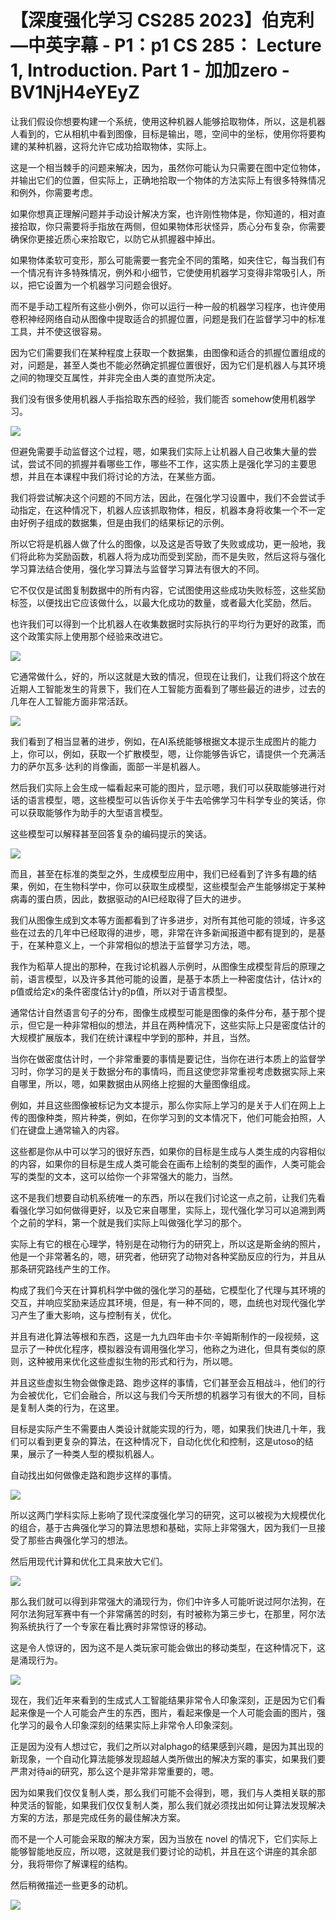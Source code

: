 # 【深度强化学习 CS285 2023】伯克利—中英字幕 - P1：p1 CS 285： Lecture 1, Introduction. Part 1 - 加加zero - BV1NjH4eYEyZ

让我们假设你想要构建一个系统，使用这种机器人能够拾取物体，所以，这是机器人看到的，它从相机中看到图像，目标是输出，嗯，空间中的坐标，使用你将要构建的某种机器，这将允许它成功拾取物体，实际上。

这是一个相当棘手的问题来解决，因为，虽然你可能认为只需要在图中定位物体，并输出它们的位置，但实际上，正确地拾取一个物体的方法实际上有很多特殊情况和例外，你需要考虑。

如果你想真正理解问题并手动设计解决方案，也许刚性物体是，你知道的，相对直接拾取，你只需要将手指放在两侧，但如果物体形状怪异，质心分布复杂，你需要确保你更接近质心来拾取它，以防它从抓握器中掉出。

如果物体柔软可变形，那么可能需要一套完全不同的策略，如夹住它，每当我们有一个情况有许多特殊情况，例外和小细节，它使使用机器学习变得非常吸引人，所以，把它设置为一个机器学习问题会很好。

而不是手动工程所有这些小例外，你可以运行一种一般的机器学习程序，也许使用卷积神经网络自动从图像中提取适合的抓握位置，问题是我们在监督学习中的标准工具，并不使这很容易。

因为它们需要我们在某种程度上获取一个数据集，由图像和适合的抓握位置组成的对，问题是，甚至人类也不能必然确定抓握位置很好，因为它们是机器人与其环境之间的物理交互属性，并非完全由人类的直觉所决定。

我们没有很多使用机器人手指拾取东西的经验，我们能否 somehow使用机器学习。

![](img/1f14da89567a795824367b697ecbcbe1_1.png)

但避免需要手动监督这个过程，嗯，如果我们实际上让机器人自己收集大量的尝试，尝试不同的抓握并看哪些工作，哪些不工作，这实质上是强化学习的主要思想，并且在本课程中我们将讨论的方法，在某些方面。

我们将尝试解决这个问题的不同方法，因此，在强化学习设置中，我们不会尝试手动指定，在这种情况下，机器人应该抓取物体，相反，机器本身将收集一个不一定由好例子组成的数据集，但是由我们的结果标记的示例。

所以它将是机器人做了什么的图像，以及这是否导致了失败或成功，更一般地，我们将此称为奖励函数，机器人将为成功而受到奖励，而不是失败，然后这将与强化学习算法结合使用，强化学习算法与监督学习算法有很大的不同。

它不仅仅是试图复制数据中的所有内容，它试图使用这些成功失败标签，这些奖励标签，以便找出它应该做什么，以最大化成功的数量，或者最大化奖励，然后。

也许我们可以得到一个比机器人在收集数据时实际执行的平均行为更好的政策，而这个政策实际上使用那个经验来改进它。



![](img/1f14da89567a795824367b697ecbcbe1_3.png)

它通常做什么，好的，所以这就是大致的情况，但现在让我们，让我们将这个放在近期人工智能发生的背景下，我们在人工智能方面看到了哪些最近的进步，过去的几年在人工智能方面非常活跃。



![](img/1f14da89567a795824367b697ecbcbe1_5.png)

我们看到了相当显著的进步，例如，在AI系统能够根据文本提示生成图片的能力上，你可以，例如，获取一个扩散模型，嗯，让你能够告诉它，请提供一个充满活力的萨尔瓦多·达利的肖像画，面部一半是机器人。

然后我们实际上会生成一幅看起来可能的图片，显示嗯，我们可以获取能够进行对话的语言模型，嗯，这些模型可以告诉你关于牛去哈佛学习牛科学专业的笑话，你可以获取能够作为助手的大型语言模型。

这些模型可以解释甚至回答复杂的编码提示的笑话。

![](img/1f14da89567a795824367b697ecbcbe1_7.png)

而且，甚至在标准的类型之外，生成模型应用中，我们已经看到了许多有趣的结果，例如，在生物科学中，你可以获取生成模型，这些模型会产生能够绑定于某种病毒的蛋白质，因此，数据驱动的AI已经取得了巨大的进步。

我们从图像生成到文本等方面都看到了许多进步，对所有其他可能的领域，许多这些在过去的几年中已经取得的进步，嗯，非常在许多新闻报道中都有提到的，是基于，在某种意义上，一个非常相似的想法于监督学习方法，嗯。

我作为稻草人提出的那种，在我讨论机器人示例时，从图像生成模型背后的原理之前，语言模型，以及许多其他可能的设置，是基于本质上一种密度估计，估计x的p值或给定x的条件密度估计y的p值，所以对于语言模型。

通常估计自然语言句子的分布，图像生成模型可能是图像的条件分布，基于那个提示，但它是一种非常相似的想法，并且在两种情况下，这些实际上只是密度估计的大规模扩展版本，我们在统计课程中学到的那种，并且，当然。

当你在做密度估计时，一个非常重要的事情是要记住，当你在进行本质上的监督学习时，你学习的是关于数据分布的事情吗，而且这使您非常重视考虑数据实际上来自哪里，所以，嗯，如果数据由从网络上挖掘的大量图像组成。

例如，并且这些图像被标记为文本提示，那么你实际上学习的是关于人们在网上上传的图像种类，照片种类，例如，在你学习到的文本情况下，他们可能会拍照，人们在键盘上通常输入的内容。

这些都是你从中可以学习的很好东西，如果你的目标是生成与人类生成的内容相似的内容，如果你的目标是生成人类可能会在画布上绘制的类型的画作，人类可能会写的类型的文本，这可以给你一个非常强大的能力，当然。

这不是我们想要自动机系统唯一的东西，所以在我们讨论这一点之前，让我们先看看强化学习如何做得更好，以及它来自哪里，实际上，现代强化学习可以追溯到两个之前的学科，第一个就是我们实际上叫做强化学习的那个。

实际上有它的根在心理学，特别是在动物行为的研究上，所以这是斯金纳的照片，他是一个非常著名的，嗯，研究者，他研究了动物对各种奖励反应的行为，并且从那条研究路线产生的工作。

构成了我们今天在计算机科学中做的强化学习的基础，它模型化了代理与其环境的交互，并响应奖励来适应其环境，但是，有一种不同的，嗯，血统也对现代强化学习产生了重大影响，这与控制有关，优化。

并且有进化算法等根和东西，这是一九九四年由卡尔·辛姆斯制作的一段视频，这显示了一种优化程序，模拟器没有调用强化学习，他称之为进化，但具有类似的原则，这种被用来优化这些虚拟生物的形式和行为，所以嗯。

并且这些虚拟生物会做像走路、跑步这样的事情，它们甚至会互相战斗，他们的行为会被优化，它们会融合，所以这与我们今天所想的机器学习有很大的不同，目标是复制人类的行为，在这里。

目标是实际产生不需要由人类设计就能实现的行为，嗯，如果我们快进几十年，我们可以看到更复杂的算法，在这种情况下，自动化优化和控制，这是utoso的结果，展示了一种类人型的模拟机器人。

自动找出如何做像走路和跑步这样的事情。

![](img/1f14da89567a795824367b697ecbcbe1_9.png)

所以这两门学科实际上影响了现代深度强化学习的研究，这可以被视为大规模优化的组合，基于古典强化学习的算法思想和基础，实际上非常强大，因为我们一旦接受了那些古典强化学习的想法。

然后用现代计算和优化工具来放大它们。

![](img/1f14da89567a795824367b697ecbcbe1_11.png)

那么我们就可以得到非常强大的涌现行为，你们中许多人可能听说过阿尔法狗，在阿尔法狗冠军赛中有一个非常痛苦的时刻，有时被称为第三步七，在那里，阿尔法狗系统执行了一个专家在看比赛时非常惊讶的移动。

这是令人惊讶的，因为这不是人类玩家可能会做出的移动类型，在这种情况下，这是涌现行为。

![](img/1f14da89567a795824367b697ecbcbe1_13.png)

现在，我们近年来看到的生成式人工智能结果非常令人印象深刻，正是因为它们看起来像是一个人可能会产生的东西，图片，看起来像是一个人可能会画的图片，强化学习的最令人印象深刻的结果实际上非常令人印象深刻。

正是因为没有人想过它，我们之所以对alphago的结果感到兴趣，是因为其出现的新现象，一个自动化算法能够发现超越人类所做出的解决方案的事实，如果我们要严肃对待ai的研究，那么这个是非常非常重要的，嗯。

因为如果我们仅仅复制人类，那么我们可能不会得到，嗯，我们与人类相关联的那种灵活的智能，如果我们仅仅复制人类，那么我们就必须找出如何让算法发现解决方案的方法，那是完成任务的最佳解决方案。

而不是一个人可能会采取的解决方案，因为当放在 novel 的情况下，它们实际上能够智能地反应，所以嗯，这就是我们要讨论的动机，并且在这个讲座的其余部分，我将带你了解课程的结构。

然后稍微描述一些更多的动机。

![](img/1f14da89567a795824367b697ecbcbe1_15.png)